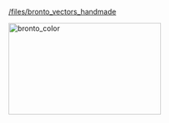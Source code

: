 [/files/bronto\_vectors\_handmade][1]

[<img src="http://brontosaurusrex.mooo.com/wp-content/uploads/2014/11/bronto_color-300x181.png" alt="bronto_color" width="300" height="181" class="alignleft size-medium wp-image-3603" />][2]

 [1]: /files/bronto_vectors_handmade
 [2]: http://brontosaurusrex.mooo.com/files/bronto_vectors_handmade/bronto_color.svg